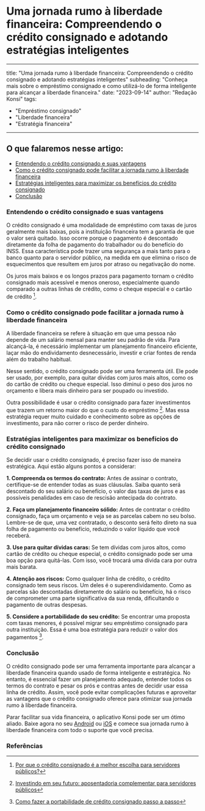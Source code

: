 # Uma jornada rumo à liberdade financeira: Compreendendo o crédito consignado e adotando estratégias inteligentes 
---
title: "Uma jornada rumo à liberdade financeira: Compreendendo o crédito consignado e adotando estratégias inteligentes"
subheading: "Conheça mais sobre o empréstimo consignado e como utilizá-lo de forma inteligente para alcançar a liberdade financeira."
date: "2023-09-14"
author: "Redação Konsi"
tags:
- "Empréstimo consignado"
- "Liberdade financeira"
- "Estratégia financeira"
---

## O que falaremos nesse artigo:
- [Entendendo o crédito consignado e suas vantagens](#entendendo)
- [Como o crédito consignado pode facilitar a jornada rumo à liberdade financeira](#facilitar)
- [Estratégias inteligentes para maximizar os benefícios do crédito consignado](#estrategias)
- [Conclusão](#conclusao)

### Entendendo o crédito consignado e suas vantagens <a name="entendendo"></a>

O crédito consignado é uma modalidade de empréstimo com taxas de juros geralmente mais baixas, pois a instituição financeira tem a garantia de que o valor será quitado. Isso ocorre porque o pagamento é descontado diretamente da folha de pagamento do trabalhador ou do benefício do INSS. Essa característica pode trazer uma segurança a mais tanto para o banco quanto para o servidor público, na medida em que elimina o risco de esquecimentos que resultem em juros por atraso ou negativação do nome. 

Os juros mais baixos e os longos prazos para pagamento tornam o crédito consignado mais acessível e menos oneroso, especialmente quando comparado a outras linhas de crédito, como o cheque especial e o cartão de crédito [^1^].  

### Como o crédito consignado pode facilitar a jornada rumo à liberdade financeira <a name="facilitar"></a>

A liberdade financeira se refere à situação em que uma pessoa não depende de um salário mensal para manter seu padrão de vida. Para alcançá-la, é necessário implementar um planejamento financeiro eficiente, laçar mão do endividamento desnecessário, investir e criar fontes de renda além do trabalho habitual.

Nesse sentido, o crédito consignado pode ser uma ferramenta útil. Ele pode ser usado, por exemplo, para quitar dívidas com juros mais altos, como os do cartão de crédito ou cheque especial. Isso diminui o peso dos juros no orçamento e libera mais dinheiro para ser poupado ou investido.

Outra possibilidade é usar o crédito consignado para fazer investimentos que trazem um retorno maior do que o custo do empréstimo [^2^]. Mas essa estratégia requer muito cuidado e conhecimento sobre as opções de investimento, para não correr o risco de perder dinheiro.

### Estratégias inteligentes para maximizar os benefícios do crédito consignado <a name="estrategias"></a>

Se decidir usar o crédito consignado, é preciso fazer isso de maneira estratégica. Aqui estão alguns pontos a considerar:

**1. Compreenda os termos do contrato:** Antes de assinar o contrato, certifique-se de entender todas as suas cláusulas. Saiba quanto será descontado do seu salário ou benefício, o valor das taxas de juros e as possíveis penalidades em caso de rescisão antecipada do contrato.

**2. Faça um planejamento financeiro sólido:** Antes de contratar o crédito consignado, faça um orçamento e veja se as parcelas cabem no seu bolso. Lembre-se de que, uma vez contratado, o desconto será feito direto na sua folha de pagamento ou benefício, reduzindo o valor líquido que você receberá.

**3. Use para quitar dívidas caras:** Se tem dívidas com juros altos, como cartão de crédito ou cheque especial, o crédito consignado pode ser uma boa opção para quitá-las. Com isso, você trocará uma dívida cara por outra mais barata.

**4. Atenção aos riscos:** Como qualquer linha de crédito, o crédito consignado tem seus riscos. Um deles é o superendividamento. Como as parcelas são descontadas diretamente do salário ou benefício, há o risco de comprometer uma parte significativa da sua renda, dificultando o pagamento de outras despesas. 

**5. Considere a portabilidade do seu crédito:** Se encontrar uma proposta com taxas menores, é possível migrar seu empréstimo consignado para outra instituição. Essa é uma boa estratégia para reduzir o valor dos pagamentos [^3^].

### Conclusão <a name="conclusao"></a>

O crédito consignado pode ser uma ferramenta importante para alcançar a liberdade financeira quando usado de forma inteligente e estratégica. No entanto, é essencial fazer um planejamento adequado, entender todos os termos do contrato e pesar os prós e contras antes de decidir usar essa linha de crédito. Assim, você pode evitar complicações futuras e aproveitar as vantagens que o crédito consignado oferece para otimizar sua jornada rumo à liberdade financeira.

Parar facilitar sua vida financeira, o aplicativo Konsi pode ser um ótimo aliado. Baixe agora no seu [Android](http://google.play.store.konsi.br/) ou [iOS](http://apple.store.konsi.br/) e comece sua jornada rumo à liberdade financeira com todo o suporte que você precisa.

### Referências

[^1^]: [Por que o crédito consignado é a melhor escolha para servidores públicos?](http://konsi.com.br/postagens/por-que-o-crdito-consignado-a-melhor-escolha-para-servidores-pblicos)
[^2^]: [Investindo em seu futuro: aposentadoria complementar para servidores públicos](http://konsi.com.br/postagens/investindo-em-seu-futuro-aposentadoria-complementar-para-servidores-pblicos)
[^3^]: [Como fazer a portabilidade de crédito consignado passo a passo](http://konsi.com.br/postagens/como-fazer-a-portabilidade-de-crdito-consignado-passo-a-passo)

